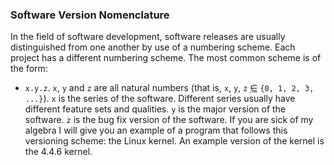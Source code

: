 ### Software Version Nomenclature
In the field of software development, software releases are usually distinguished from one another by use of a numbering scheme. Each project has a different numbering scheme. The most common scheme is of the form:

* `x.y.z`. `x`, `y` and `z` are all natural numbers (that is, `x`, `y`, `z` <abbr title="Is an element of">&isin;</abbr> `{0, 1, 2, 3, ...}`). `x` is the series of the software. Different series usually have different feature sets and qualities. `y` is the major version of the software. `z` is the bug fix version of the software. If you are sick of my algebra I will give you an example of a program that follows this versioning scheme: the Linux kernel. An example version of the kernel is the 4.4.6 kernel.
